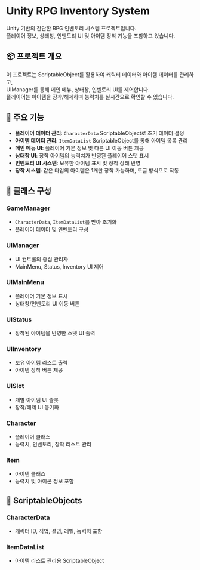# Unity RPG Inventory System



Unity 기반의 간단한 RPG 인벤토리 시스템 프로젝트입니다.  
플레이어 정보, 상태창, 인벤토리 UI 및 아이템 장착 기능을 포함하고 있습니다.

## 📦 프로젝트 개요

이 프로젝트는 ScriptableObject를 활용하여 캐릭터 데이터와 아이템 데이터를 관리하고,  
UIManager를 통해 메인 메뉴, 상태창, 인벤토리 UI를 제어합니다.  
플레이어는 아이템을 장착/해제하며 능력치를 실시간으로 확인할 수 있습니다.

## 🔧 주요 기능

- **플레이어 데이터 관리**: `CharacterData` ScriptableObject로 초기 데이터 설정  
- **아이템 데이터 관리**: `ItemDataList` ScriptableObject를 통해 아이템 목록 관리
- **메인 메뉴 UI**: 플레이어 기본 정보 및 다른 UI 이동 버튼 제공  
- **상태창 UI**: 장착 아이템의 능력치가 반영된 플레이어 스탯 표시  
- **인벤토리 UI 시스템**: 보유한 아이템 표시 및 장착 상태 반영  
- **장착 시스템**: 같은 타입의 아이템은 1개만 장착 가능하며, 토글 방식으로 작동  

## 🧱 클래스 구성

### GameManager
- `CharacterData`, `ItemDataList`를 받아 초기화
- 플레이어 데이터 및 인벤토리 구성

### UIManager
- UI 컨트롤의 중심 관리자
- MainMenu, Status, Inventory UI 제어

### UIMainMenu
- 플레이어 기본 정보 표시
- 상태창/인벤토리 UI 이동 버튼

### UIStatus
- 장착된 아이템을 반영한 스탯 UI 출력

### UIInventory
- 보유 아이템 리스트 출력
- 아이템 장착 버튼 제공

### UISlot
- 개별 아이템 UI 슬롯
- 장착/해제 UI 동기화

### Character
- 플레이어 클래스
- 능력치, 인벤토리, 장착 리스트 관리

### Item
- 아이템 클래스
- 능력치 및 아이콘 정보 포함

## 📁 ScriptableObjects

### CharacterData
- 캐릭터 ID, 직업, 설명, 레벨, 능력치 포함

### ItemDataList
- 아이템 리스트 관리용 ScriptableObject
